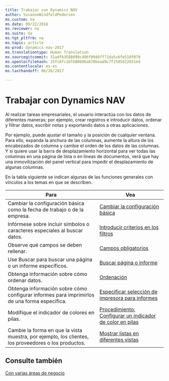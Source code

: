 ```yaml
---
title: Trabajar con Dynamics NAV
author: SusanneWindfeldPedersen
ms.custom: na
ms.date: 09/22/2016
ms.reviewer: na
ms.suite: na
ms.tgt_pltfrm: na
ms.topic: article
ms-prod: dynamics-nav-2017
ms.translationtype: Human Translation
ms.sourcegitcommit: 51adfb3588099c496f0946ff71da5c6fe518f070
ms.openlocfilehash: 25fc8fc1bf688686a676bead9c7f1505d22651ed
ms.contentlocale: es-es
ms.lasthandoff: 06/26/2017

---
```

    
# <a name="work-with-dynamics-nav"></a>Trabajar con Dynamics NAV
Al realizar tareas empresariales, el usuario interactúa con los datos de diferentes maneras; por ejemplo, crear registros e introducir datos, ordenar y filtrar datos, escribir notas y exportando datos a otras aplicaciones.

Por ejemplo, puede ajustar el tamaño y la posición de cualquier ventana. Para ello, expanda la anchura de las columnas, aumente la altura de los encabezados de columna y cambie el orden de los datos de las columnas. Y si quiere usar la barra de desplazamiento horizontal para ver todas las columnas en una página de lista o en líneas de documentos, verá que hay una inmovilización del panel vertical para impedir el desplazamiento de algunas columnas.

En la tabla siguiente se indican algunas de las funciones generales con vínculos a los temas en que se describen.

|Para |Vea |
|---|----|
|Cambiar la configuración básica como la fecha de trabajo o de la empresa.|[Cambiar la configuración básica](ui-change-basic-settings.md)|
|Infórmese sobre incluir símbolos o caracteres especiales al buscar datos.|[Introducir criterios en los filtros](ui-enter-criteria-filters.md)|
|Observe qué campos se deben rellenar.|[Campos obligatorios](ui-mandatory-fields.md)|
|Use Buscar para buscar una página o un informe específicos.|[Buscar página o informe](ui-search.md)|
|Obtenga información sobre cómo ordenar datos.|[Ordenación](ui-sorting.md)|
|Obtenga información sobre cómo configurar informes para imprimirlos de una forma específica.|[Especificar selección de impresora para informes](ui-specify-printer-selection-reports.md)|
|Modifique el indicador de colores en pilas.|[Procedimiento: Configurar un indicador de color en pilas](ui-how-setup-colored-indicator-cues.md)|
|Cambie la forma en que la vista muestra, por ejemplo, los clientes, los proveedores o los productos.|[Mostrar listas en diferentes vistas](across-display-lists-different-views.md)|

## <a name="see-also"></a>Consulte también
[Con varias áreas de negocio](ui-across-business-areas.md)

